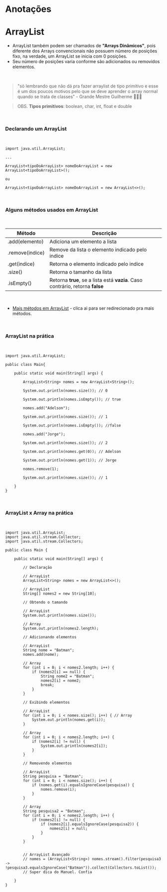 # Anotações

# ArrayList

+ ArrayList também podem ser chamados de **"Arrays Dinâmicos"**, pois diferente dos Arrays convencionais não possuem número de posições fixo, na verdade, um ArrayList se inicia com 0 posições. 
+ Seu número de posições varia conforme são adicionados ou removidos elementos.

<br>

> "só lembrando que não dá pra fazer arraylist de tipo primitivo e esse é um dos poucos motivos pelo que se deve aprender o array normal quando se trata de classes" - Grande Mestre Guilherme 🛐😎✨

> OBS. **Tipos primitivos**: boolean, char, int, float e double

<br>

### Declarando um ArrayList

<br>

~~~
import java.util.ArrayList;

...

ArrayList<tipoDoArrayList> nomeDoArrayList = new ArrayList<tipoDoArrayList>();

ou

ArrayList<tipoDoArrayList> nomeDoArrayList = new ArrayList<>();
~~~

<br>

### Alguns métodos usados em ArrayList

<br>

Método| Descrição|
-------|-----------------|
.add(elemento) | Adiciona um elemento a lista|
.remove(indice) | Remove da lista o elemento indicado pelo indice|
.get(indice)| Retorna o elemento indicado pelo indice|
.size() | Retorna o tamanho da lista|
.isEmpty() | Retorna **true**, se a lista está **vazia**. Caso contrário, retorna **false**|

<br>

+ [Mais métodos em ArrayList](./ArrayList.md) - clica ai para ser redirecionado pra mais métodos.

<br>

### ArrayList na prática

<br>

~~~
import java.util.ArrayList;

public class Main{

    public static void main(String[] args) {
        
        ArrayList<String> nomes = new ArrayList<String>();

        System.out.println(nomes.size()); // 0

        System.out.println(nomes.isEmpty()); // true

        nomes.add("Adelson");

        System.out.println(nomes.size()); // 1

        System.out.println(nomes.isEmpty()); //false

        nomes.add("Jorge");

        System.out.println(nomes.size()); // 2

        System.out.println(nomes.get(0)); // Adelson

        System.out.println(nomes.get(1)); // Jorge

        nomes.remove(1);

        System.out.println(nomes.size()); // 1
        
    }
}
~~~

<br>

### ArrayList x Array na prática

<br>

~~~
import java.util.ArrayList;
import java.util.stream.Collector;
import java.util.stream.Collectors;

public class Main {

    public static void main(String[] args) {

        // Declaração

        // ArrayList
        ArrayList<String> nomes = new ArrayList<>();

        // ArrayList
        String[] nomes2 = new String[10];

        // Obtendo o tamando

        // ArrayList
        System.out.println(nomes.size());

        // Array
        System.out.println(nomes2.length);

        // Adicionando elementos

        // ArrayList
        String nome = "Batman";
        nomes.add(nome);

        // Array
        for (int i = 0; i < nomes2.length; i++) {
            if (nomes2[i] == null) {
                String nome2 = "Batman";
                nomes2[i] = nome2;
                break;
            }
        }

        // Exibindo elementos

        // ArrayList
        for (int i = 0; i < nomes.size(); i++) { // Array
            System.out.println(nomes.get(i));
        }

        // Array
        for (int i = 0; i < nomes2.length; i++) {
            if (nomes2[i] != null) {
                System.out.println(nomes2[i]);
            }
        }

        // Removendo elementos

        // ArrayList
        String pesquisa = "Batman";
        for (int i = 0; i < nomes.size(); i++) {
            if (nomes.get(i).equalsIgnoreCase(pesquisa)) {
                nomes.remove(i);
            }
        }

        // Array
        String pesquisa2 = "Batman";
        for (int i = 0; i < nomes2.length; i++) {
            if (nomes2[i] != null) {
                if (nomes2[i].equalsIgnoreCase(pesquisa2)) {
                    nomes2[i] = null;
                }
            }
        }


        // ArrayList Avançado
        // nomes = (ArrayList<String>) nomes.stream().filter(pesquisa3 -> !pesquisa3.equalsIgnoreCase("Batman")).collect(Collectors.toList());
        // Super dica do Manuel. Confia

    }
}
~~~
